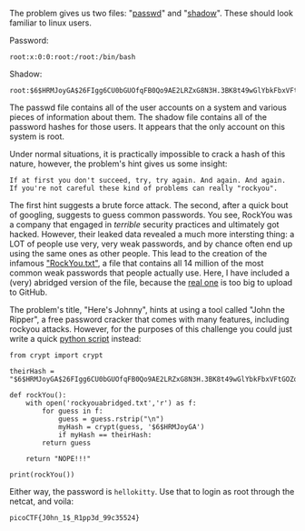 The problem gives us two files: "[passwd](passwd.txt)" and "[shadow](shadow.txt)". These should look familiar to linux users.

Password:
```
root:x:0:0:root:/root:/bin/bash
```

Shadow:
```
root:$6$HRMJoyGA$26FIgg6CU0bGUOfqFB0Qo9AE2LRZxG8N3H.3BK8t49wGlYbkFbxVFtGOZqVIq3qQ6k0oetDbn2aVzdhuVQ6US.:17770:0:99999:7:::
```

The passwd file contains all of the user accounts on a system and various pieces of information about them. The shadow file contains all of the password hashes for those users. It appears that the only account on this system is root.


Under normal situations, it is practically impossible to crack a hash of this nature, however, the problem's hint gives us some insight:
```
If at first you don't succeed, try, try again. And again. And again.
If you're not careful these kind of problems can really "rockyou".
```

The first hint suggests a brute force attack. The second, after a quick bout of googling, suggests to guess common passwords. You see, RockYou was a company that engaged in *terrible* security practices and ultimately got hacked. However, their leaked data revealed a much more intersting thing: a LOT of people use very, very weak passwords, and by chance often end up using the same ones as other people. This lead to the creation of the infamous ["RockYou.txt"](rockyouabridged.txt), a file that contains all 14 million of the most common weak passwords that people actually use. Here, I have included a (very) abridged version of the file, because the [real one](rockyou.zip) is too big to upload to GitHub.


The problem's title, "Here's Johnny", hints at using a tool called "John the Ripper", a free password cracker that comes with many features, including rockyou attacks. However, for the purposes of this challenge you could just write a quick [python script](JohnnySolution.py) instead:
```
from crypt import crypt

theirHash = "$6$HRMJoyGA$26FIgg6CU0bGUOfqFB0Qo9AE2LRZxG8N3H.3BK8t49wGlYbkFbxVFtGOZqVIq3qQ6k0oetDbn2aVzdhuVQ6US."

def rockYou():
    with open('rockyouabridged.txt','r') as f:
        for guess in f:
            guess = guess.rstrip("\n")
            myHash = crypt(guess, '$6$HRMJoyGA')
            if myHash == theirHash:
		return guess

    return "NOPE!!!"

print(rockYou())
```

Either way, the password is `hellokitty`. Use that to login as root through the netcat, and voila:
```
picoCTF{J0hn_1$_R1pp3d_99c35524}
```
